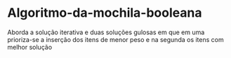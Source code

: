 # Algoritmo-da-mochila-booleana
Aborda a solução iterativa e duas soluções gulosas em que em uma prioriza-se a inserção dos itens de menor peso e na segunda os itens com melhor solução
